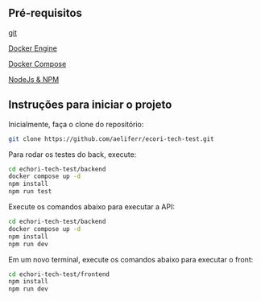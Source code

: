 ## Pré-requisitos

[git](https://www.git-scm.com/downloads)

[Docker Engine](https://docs.docker.com/engine/install/)

[Docker Compose](https://docs.docker.com/compose/install/)

[NodeJs & NPM](https://nodejs.org/en/download)

## Instruções para iniciar o projeto

Inicialmente, faça o clone do repositório:

```bash
git clone https://github.com/aeliferr/ecori-tech-test.git
```

Para rodar os testes do back, execute:

```bash
cd echori-tech-test/backend
docker compose up -d
npm install
npm run test
```

Execute os comandos abaixo para executar a API:

```bash
cd echori-tech-test/backend
docker compose up -d
npm install
npm run dev
```

Em um novo terminal, execute os comandos abaixo para executar o front:

```bash
cd echori-tech-test/frontend
npm install
npm run dev
```
